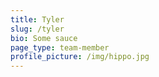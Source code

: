 ```yaml
---
title: Tyler
slug: /tyler
bio: Some sauce
page_type: team-member
profile_picture: /img/hippo.jpg
---
```

